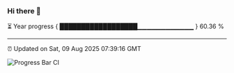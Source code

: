 ### Hi there 👋

⏳ Year progress { ██████████████████▁▁▁▁▁▁▁▁▁▁▁▁ } 60.36 %

---

⏰ Updated on Sat, 09 Aug 2025 07:39:16 GMT

![Progress Bar CI](https://github.com/IshwaranRudhara/GIT-ACTION/workflows/Progress%20Bar%20CI/badge.svg)
